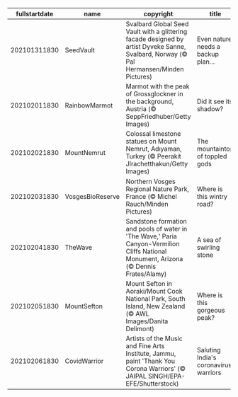 |fullstartdate|name|copyright|title|image|
|--|--|--|--|--|
202101311830|SeedVault|Svalbard Global Seed Vault with a glittering facade designed by artist Dyveke Sanne, Svalbard, Norway (© Pal Hermansen/Minden Pictures)|Even nature needs a backup plan…|![](/en-IN/2021/02/202101311830SeedVault.jpg)|
202102011830|RainbowMarmot|Marmot with the peak of Grossglockner in the background, Austria (© SeppFriedhuber/Getty Images)|Did it see its shadow?|![](/en-IN/2021/02/202102011830RainbowMarmot.jpg)|
202102021830|MountNemrut|Colossal limestone statues on Mount Nemrut, Adıyaman, Turkey (© Peerakit JIrachetthakun/Getty Images)|The mountaintop of toppled gods|![](/en-IN/2021/02/202102021830MountNemrut.jpg)|
202102031830|VosgesBioReserve|Northern Vosges Regional Nature Park, France (© Michel Rauch/Minden Pictures)|Where is this wintry road?|![](/en-IN/2021/02/202102031830VosgesBioReserve.jpg)|
202102041830|TheWave|Sandstone formation and pools of water in 'The Wave,' Paria Canyon-Vermilion Cliffs National Monument, Arizona (© Dennis Frates/Alamy)|A sea of swirling stone|![](/en-IN/2021/02/202102041830TheWave.jpg)|
202102051830|MountSefton|Mount Sefton in Aoraki/Mount Cook National Park, South Island, New Zealand (© AWL Images/Danita Delimont)|Where is this gorgeous peak?|![](/en-IN/2021/02/202102051830MountSefton.jpg)|
202102061830|CovidWarrior|Artists of the Music and Fine Arts Institute, Jammu, paint 'Thank You Corona Warriors' (© JAIPAL SINGH/EPA-EFE/Shutterstock)|Saluting India's coronavirus warriors|![](/en-IN/2021/02/202102061830CovidWarrior.jpg)|
